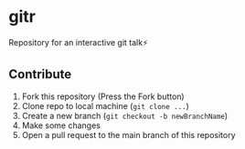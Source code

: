 # gitr

Repository for an interactive git talk:zap:

## Contribute
1) Fork this repository (Press the Fork button)
2) Clone repo to local machine (`git clone ...`)
3) Create a new branch (`git checkout -b newBranchName`)
4) Make some changes
5) Open a pull request to the main branch of this repository